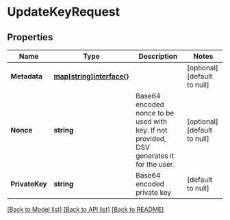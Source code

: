 # UpdateKeyRequest

## Properties
Name | Type | Description | Notes
------------ | ------------- | ------------- | -------------
**Metadata** | [**map[string]interface{}**](interface{}.md) |  | [optional] [default to null]
**Nonce** | **string** | Base64 encoded nonce to be used with key. If not provided, DSV generates it for the user. | [optional] [default to null]
**PrivateKey** | **string** | Base64 encoded private key | [default to null]

[[Back to Model list]](../README.md#documentation-for-models) [[Back to API list]](../README.md#documentation-for-api-endpoints) [[Back to README]](../README.md)

